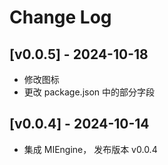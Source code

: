# Change Log

## [v0.0.5] - 2024-10-18

- 修改图标
- 更改 package.json 中的部分字段

## [v0.0.4] - 2024-10-14

- 集成 MIEngine， 发布版本 v0.0.4
